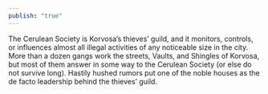 ```yaml
---
publish: "true"
---
```

The Cerulean Society is Korvosa’s thieves’ guild, and it monitors, controls, or influences almost all illegal activities of any noticeable size in the city. More than a dozen gangs work the streets, Vaults, and Shingles of Korvosa, but most of them answer in some way to the Cerulean Society (or else do not survive long). Hastily hushed rumors put one of the noble houses as the de facto leadership behind the thieves’ guild.